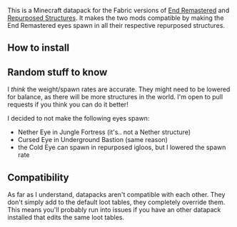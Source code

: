 This is a Minecraft datapack for the Fabric versions of [End Remastered](https://modrinth.com/mod/endrem) and [Repurposed Structures](https://modrinth.com/mod/repurposed-structures-fabric). It makes the two mods compatible by making the End Remastered eyes spawn in all their respective repurposed structures.

## How to install

## Random stuff to know

I *think* the weight/spawn rates are accurate. They might need to be lowered for balance, as there will be more structures in the world. I'm open to pull requests if you think you can do it better!

I decided to not make the following eyes spawn:
- Nether Eye in Jungle Fortress (it's.. not a Nether structure)
- Cursed Eye in Underground Bastion (same reason)
- the Cold Eye can spawn in repurposed igloos, but I lowered the spawn rate

## Compatibility
As far as I understand, datapacks aren't compatible with each other. They don't simply add to the default loot tables, they completely override them. This means you'll probably run into issues if you have an other datapack installed that edits the same loot tables.